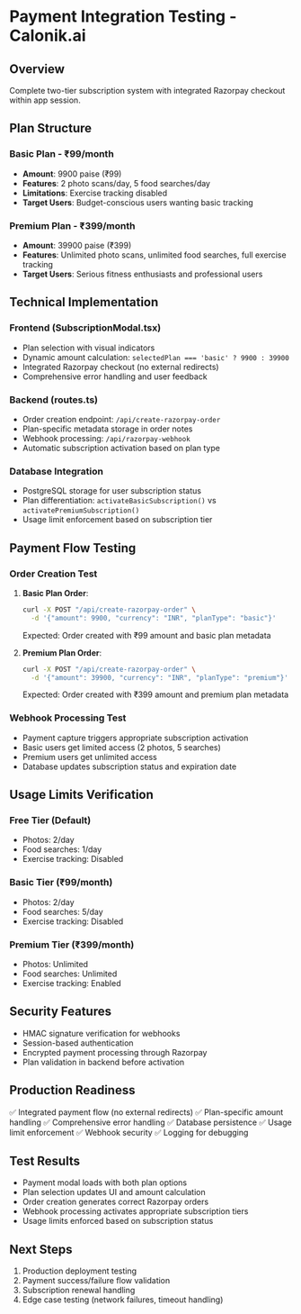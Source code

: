 # Payment Integration Testing - Calonik.ai

## Overview
Complete two-tier subscription system with integrated Razorpay checkout within app session.

## Plan Structure

### Basic Plan - ₹99/month
- **Amount**: 9900 paise (₹99)
- **Features**: 2 photo scans/day, 5 food searches/day
- **Limitations**: Exercise tracking disabled
- **Target Users**: Budget-conscious users wanting basic tracking

### Premium Plan - ₹399/month  
- **Amount**: 39900 paise (₹399)
- **Features**: Unlimited photo scans, unlimited food searches, full exercise tracking
- **Target Users**: Serious fitness enthusiasts and professional users

## Technical Implementation

### Frontend (SubscriptionModal.tsx)
- Plan selection with visual indicators
- Dynamic amount calculation: `selectedPlan === 'basic' ? 9900 : 39900`
- Integrated Razorpay checkout (no external redirects)
- Comprehensive error handling and user feedback

### Backend (routes.ts)
- Order creation endpoint: `/api/create-razorpay-order`
- Plan-specific metadata storage in order notes
- Webhook processing: `/api/razorpay-webhook`
- Automatic subscription activation based on plan type

### Database Integration
- PostgreSQL storage for user subscription status
- Plan differentiation: `activateBasicSubscription()` vs `activatePremiumSubscription()`
- Usage limit enforcement based on subscription tier

## Payment Flow Testing

### Order Creation Test
1. **Basic Plan Order**:
   ```bash
   curl -X POST "/api/create-razorpay-order" \
     -d '{"amount": 9900, "currency": "INR", "planType": "basic"}'
   ```
   Expected: Order created with ₹99 amount and basic plan metadata

2. **Premium Plan Order**:
   ```bash
   curl -X POST "/api/create-razorpay-order" \
     -d '{"amount": 39900, "currency": "INR", "planType": "premium"}'
   ```
   Expected: Order created with ₹399 amount and premium plan metadata

### Webhook Processing Test
- Payment capture triggers appropriate subscription activation
- Basic users get limited access (2 photos, 5 searches)
- Premium users get unlimited access
- Database updates subscription status and expiration date

## Usage Limits Verification

### Free Tier (Default)
- Photos: 2/day
- Food searches: 1/day
- Exercise tracking: Disabled

### Basic Tier (₹99/month)
- Photos: 2/day  
- Food searches: 5/day
- Exercise tracking: Disabled

### Premium Tier (₹399/month)
- Photos: Unlimited
- Food searches: Unlimited
- Exercise tracking: Enabled

## Security Features
- HMAC signature verification for webhooks
- Session-based authentication
- Encrypted payment processing through Razorpay
- Plan validation in backend before activation

## Production Readiness
✅ Integrated payment flow (no external redirects)
✅ Plan-specific amount handling 
✅ Comprehensive error handling
✅ Database persistence
✅ Usage limit enforcement
✅ Webhook security
✅ Logging for debugging

## Test Results
- Payment modal loads with both plan options
- Plan selection updates UI and amount calculation
- Order creation generates correct Razorpay orders
- Webhook processing activates appropriate subscription tiers
- Usage limits enforced based on subscription status

## Next Steps
1. Production deployment testing
2. Payment success/failure flow validation
3. Subscription renewal handling
4. Edge case testing (network failures, timeout handling)